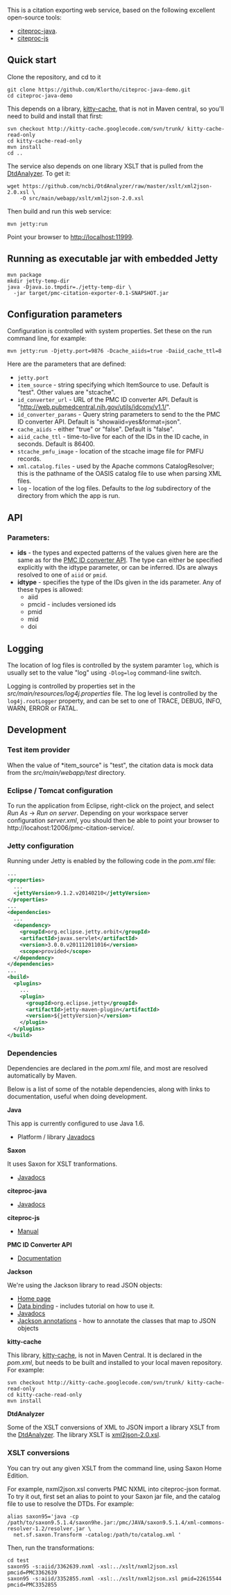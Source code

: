 This is a citation exporting web service, based on the following excellent open-source
tools:

* [citeproc-java](https://github.com/michel-kraemer/citeproc-java).
* [citeproc-js](http://gsl-nagoya-u.net/http/pub/citeproc-doc.html)


## Quick start

Clone the repository, and cd to it

```
git clone https://github.com/Klortho/citeproc-java-demo.git
cd citeproc-java-demo
```

This depends on a library, [kitty-cache](https://code.google.com/p/kitty-cache/),
that is not in Maven central, so you'll need to build
and install that first:

```
svn checkout http://kitty-cache.googlecode.com/svn/trunk/ kitty-cache-read-only
cd kitty-cache-read-only
mvn install
cd ..
```

The service also depends on one library XSLT that is pulled from the
[DtdAnalyzer](https://github.com/ncbi/DtdAnalyzer).  To get it:

```
wget https://github.com/ncbi/DtdAnalyzer/raw/master/xslt/xml2json-2.0.xsl \
    -O src/main/webapp/xslt/xml2json-2.0.xsl
```

Then build and run this web service:

```
mvn jetty:run
```

Point your browser to [http://localhost:11999](http://localhost:11999).


## Running as executable jar with embedded Jetty

```
mvn package
mkdir jetty-temp-dir
java -Djava.io.tmpdir=./jetty-temp-dir \
  -jar target/pmc-citation-exporter-0.1-SNAPSHOT.jar
```




## Configuration parameters

Configuration is controlled with system properties.
Set these on the run command line, for example:

```
mvn jetty:run -Djetty.port=9876 -Dcache_aiids=true -Daiid_cache_ttl=8
```

Here are the parameters that are defined:

* `jetty.port`
* `item_source` - string specifying which ItemSource to use.  Default is "test".
  Other values are "stcache".
* `id_converter_url` - URL of the PMC ID converter API.  Default is
  "http://web.pubmedcentral.nih.gov/utils/idconv/v1.1/".
* `id_converter_params` - Query string parameters to send to the the PMC ID
  converter API.  Default is "showaiid=yes&format=json".
* `cache_aiids` - either "true" or "false".  Default is "false".
* `aiid_cache_ttl` - time-to-live for each of the IDs in the ID cache, in seconds.
  Default is 86400.
* `stcache_pmfu_image` - location of the stcache image file for PMFU records.
* `xml.catalog.files` - used by the Apache commons CatalogResolver; this is the pathname
  of the OASIS catalog file to use when parsing XML files.
* `log` - location of the log files.  Defaults to the *log* subdirectory of the directory
  from which the app is run.


## API

### Parameters:

* **ids** - the types and expected patterns of the values given here are the same as for
  the [PMC ID converter API](https://www.ncbi.nlm.nih.gov/pmc/tools/id-converter-api/).
  The type can either be specified explicitly with the idtype parameter, or can be inferred.
  IDs are always resolved to one of `aiid` or `pmid`.
* **idtype** - specifies the type of the IDs given in the ids parameter.
  Any of these types is allowed:
    * aiid
    * pmcid - includes versioned ids
    * pmid
    * mid
    * doi

## Logging

The location of log files is controlled by the system paramter `log`, which is usually set to
the value "log" using `-Dlog=log` command-line switch.

Logging is controlled by properties set in the *src/main/resources/log4j.properties*
file. The log level is controlled by the `log4j.rootLogger` property, and can be set to
one of TRACE, DEBUG, INFO, WARN, ERROR or FATAL.




## Development

### Test item provider

When the value of *item_source" is "test", the citation data is mock data from the
*src/main/webapp/test* directory.

### Eclipse / Tomcat configuration

To run the application from Eclipse, right-click on the project, and select
*Run As* -> *Run on server*.  Depending on your workspace server configuration
*server.xml*, you should then be able to point your browser to
http://locahost:12006/pmc-citation-service/.




### Jetty configuration

Running under Jetty is enabled by the following code in the *pom.xml* file:

```xml
...
<properties>
  ...
  <jettyVersion>9.1.2.v20140210</jettyVersion>
</properties>
...
<dependencies>
  ...
  <dependency>
    <groupId>org.eclipse.jetty.orbit</groupId>
    <artifactId>javax.servlet</artifactId>
    <version>3.0.0.v201112011016</version>
    <scope>provided</scope>
  </dependency>
</dependencies>
...
<build>
  <plugins>
    ...
    <plugin>
      <groupId>org.eclipse.jetty</groupId>
      <artifactId>jetty-maven-plugin</artifactId>
      <version>${jettyVersion}</version>
    </plugin>
  </plugins>
</build>
```

### Dependencies

Dependencies are declared in the *pom.xml* file, and most are resolved automatically by Maven.

Below is a list of some of the notable dependencies, along with links to documentation,
useful when doing development.


**Java**

This app is currently configured to use Java 1.6.

* Platform / library [Javadocs](http://docs.oracle.com/javase/6/docs/api/)

**Saxon**

It uses Saxon for XSLT tranformations.

* [Javadocs](http://www.saxonica.com/documentation/Javadoc/index.html)

**citeproc-java**

* [Javadocs](http://michel-kraemer.github.io/citeproc-java/api/latest/)

**citeproc-js**

* [Manual](http://gsl-nagoya-u.net/http/pub/citeproc-doc.html)

**PMC ID Converter API**

* [Documentation](https://www.ncbi.nlm.nih.gov/pmc/tools/id-converter-api/)

**Jackson**

We're using the Jackson library to read JSON objects:

* [Home page](http://wiki.fasterxml.com/JacksonHome)
* [Data binding](https://github.com/FasterXML/jackson-databind) - includes tutorial
  on how to use it.
* [Javadocs](http://fasterxml.github.io/jackson-databind/javadoc/2.3.0/)
* [Jackson annotations](https://github.com/FasterXML/jackson-annotations) - how to
  annotate the classes that map to JSON objects

**kitty-cache**

This library, [kitty-cache](https://code.google.com/p/kitty-cache/), is not in
Maven Central. It is declared in the *pom.xml*, but needs to be built and installed to your
local maven repository.  For example:

```
svn checkout http://kitty-cache.googlecode.com/svn/trunk/ kitty-cache-read-only
cd kitty-cache-read-only
mvn install
```

**DtdAnalyzer**

Some of the XSLT conversions of XML to JSON import a library XSLT from the
[DtdAnalyzer](https://github.com/ncbi/DtdAnalyzer).  The library XSLT is
[xml2json-2.0.xsl](https://github.com/ncbi/DtdAnalyzer/blob/master/xslt/xml2json-2.0.xsl).


### XSLT conversions

You can try out any given XSLT from the command line, using Saxon Home Edition.

For example, nxml2json.xsl converts PMC NXML into citeproc-json format.  To try it out,
first set an alias to point to your Saxon jar file, and the catalog
file to use to resolve the DTDs.  For example:

```
alias saxon95='java -cp /path/to/saxon9.5.1.4/saxon9he.jar:/pmc/JAVA/saxon9.5.1.4/xml-commons-resolver-1.2/resolver.jar \
  net.sf.saxon.Transform -catalog:/path/to/catalog.xml '
```

Then, run the transformations:

```
cd test
saxon95 -s:aiid/3362639.nxml -xsl:../xslt/nxml2json.xsl pmcid=PMC3362639
saxon95 -s:aiid/3352855.nxml -xsl:../xslt/nxml2json.xsl pmid=22615544 pmcid=PMC3352855
```

